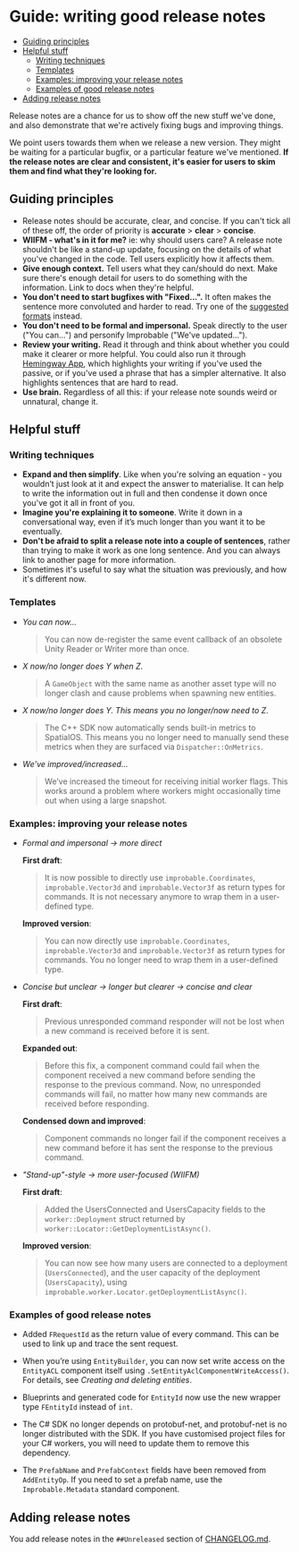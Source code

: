 # Guide: writing good release notes

* [Guiding principles](#guiding-principles)
* [Helpful stuff](#helpful-stuff)
  * [Writing techniques](#writing-techniques)
  * [Templates](#templates)
  * [Examples: improving your release notes](#examples-improving-your-release-notes)
  * [Examples of good release notes](#examples-of-good-release-notes)
* [Adding release notes](#adding-release-notes)

Release notes are a chance for us to show off the new stuff we've done, and also demonstrate
that we're actively fixing bugs and improving things.

We point users towards them when we release a new version. They might be waiting for a particular
bugfix, or a particular feature we've mentioned. **If the release notes are clear and consistent,
it's easier for users to skim them and find what they're looking for.**

## Guiding principles
* Release notes should be accurate, clear, and concise. If you can't tick all of these off, the
order of priority is **accurate** > **clear** > **concise**.
* **WIIFM - what's in it for me?** ie: why should users care? A release note shouldn't be like
a stand-up update, focusing on the details of what you've changed in the code. Tell users
explicitly how it affects them.
* **Give enough context.** Tell users what they can/should do next. Make sure there's enough
detail for users to do something with the information. Link to docs when they're helpful. 
* **You don't need to start bugfixes with "Fixed...".** It often makes the sentence more
convoluted and harder to read. Try one of the [suggested formats](#templates) instead.
* **You don't need to be formal and impersonal.** Speak directly to the user ("You can...") and
personify Improbable ("We've updated...").
* **Review your writing.** Read it through and think about whether you could make it clearer or 
more helpful. You could also run it through [Hemingway App](http://www.hemingwayapp.com/), which 
highlights your writing if you've used the passive, or if you've used a phrase that has a 
simpler alternative. It also highlights sentences that are hard to read.
* **Use brain.** Regardless of all this: if your release note sounds weird or unnatural,
change it.

## Helpful stuff
### Writing techniques
* **Expand and then simplify**. Like when you're solving an equation - you wouldn’t just look
at it and expect the answer to materialise. It can help to write the information out in full
and then condense it down once you've got it all in front of you.
* **Imagine you're explaining it to someone**. Write it down in a conversational way, even if
it’s much longer than you want it to be eventually. 
* **Don't be afraid to split a release note into a couple of sentences**, rather than trying
to make it work as one long sentence. And you can always link to another page for more information.
* Sometimes it's useful to say what the situation was previously, and how it's different now.

### Templates

* _You can now..._

  > You can now de-register the same event callback of an obsolete Unity Reader or Writer
  more than once.

* _X now/no longer does Y when Z._

  > A `GameObject` with the same name as another asset type will no longer clash and cause
  problems when spawning new entities.

* _X now/no longer does Y. This means you no longer/now need to Z._

  > The C++ SDK now automatically sends built-in metrics to SpatialOS. This means you no
  longer need to manually send these metrics when they are surfaced via `Dispatcher::OnMetrics`.

* _We've improved/increased..._

  > We’ve increased the timeout for receiving initial worker flags. This works around a
  problem where workers might occasionally time out when using a large snapshot.

### Examples: improving your release notes

* _Formal and impersonal -> more direct_

  **First draft**:
  > It is now possible to directly use `improbable.Coordinates`, `improbable.Vector3d` and
  `improbable.Vector3f` as return types for commands. It is not necessary anymore to wrap
  them in a user-defined type.

  **Improved version**:
  > You can now directly use `improbable.Coordinates`, `improbable.Vector3d` and
  `improbable.Vector3f` as return types for commands. You no longer need to wrap them in
  a user-defined type.

* _Concise but unclear -> longer but clearer -> concise and clear_

  **First draft**:
  > Previous unresponded command responder will not be lost when a new command is received
  before it is sent.

  **Expanded out**:
  > Before this fix, a component command could fail when the component received a new command
  before sending the response to the previous command. Now, no unresponded commands will fail,
  no matter how many new commands are received before responding.

  **Condensed down and improved**:
  > Component commands no longer fail if the component receives a new command before it has
  sent the response to the previous command.

* _"Stand-up"-style -> more user-focused (WIIFM)_

  **First draft**:
  > Added the UsersConnected and UsersCapacity fields to the `worker::Deployment` struct
  returned by `worker::Locator::GetDeploymentListAsync()`.

  **Improved version**:
  >You can now see how many users are connected to a deployment (`UsersConnected`), and the
  user capacity of the deployment (`UsersCapacity`), using `improbable.worker.Locator.getDeploymentListAsync()`.

### Examples of good release notes

* Added `FRequestId` as the return value of every command. This can be used to link up and
trace the sent request.

* When you’re using `EntityBuilder`, you can now set write access on the `EntityACL` component
itself using `.SetEntityAclComponentWriteAccess()`. For details, see _Creating and deleting
entities_.

* Blueprints and generated code for `EntityId` now use the new wrapper type `FEntityId` instead
of `int`.

* The C# SDK no longer depends on protobuf-net, and protobuf-net is no longer distributed with
the SDK. If you have customised project files for your C# workers, you will need to update them
to remove this dependency.

* The `PrefabName` and `PrefabContext` fields have been removed from `AddEntityOp`. If you need
to set a prefab name, use the `Improbable.Metadata` standard component.

## Adding release notes

You add release notes in the `##Unreleased` section of [CHANGELOG.md](../../../CHANGELOG.md).

